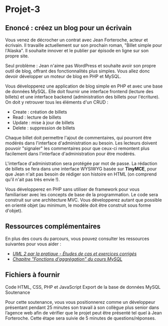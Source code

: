 # Projet-3

## Enoncé : créez un blog pour un écrivain

Vous venez de décrocher un contrat avec Jean Forteroche, acteur et écrivain. Il travaille actuellement sur son prochain roman, "Billet simple pour l'Alaska". Il souhaite innover et le publier par épisode en ligne sur son propre site.

Seul problème : Jean n'aime pas WordPress et souhaite avoir son propre outil de blog, offrant des fonctionnalités plus simples. Vous allez donc devoir développer un moteur de blog en PHP et MySQL.

Vous développerez une application de blog simple en PHP et avec une base de données MySQL. Elle doit fournir une interface frontend (lecture des billets) et une interface backend (administration des billets pour l'écriture). On doit y retrouver tous les éléments d'un CRUD :

* Create : création de billets
* Read : lecture de billets
* Update : mise à jour de billets
* Delete : suppression de billets  

Chaque billet doit permettre l'ajout de commentaires, qui pourront être modérés dans l'interface d'administration au besoin.
Les lecteurs doivent pouvoir "signaler" les commentaires pour que ceux-ci remontent plus facilement dans l'interface d'administration pour être modérés.

L'interface d'administration sera protégée par mot de passe. La rédaction de billets se fera dans une interface WYSIWYG basée sur **TinyMCE**, pour que Jean n'ait pas besoin de rédiger son histoire en HTML (on comprend qu'il n'ait pas très envie !).

Vous développerez en PHP sans utiliser de framework pour vous familiariser avec les concepts de base de la programmation. Le code sera construit sur une architecture MVC. Vous développerez autant que possible en orienté objet (au minimum, le modèle doit être construit sous forme d'objet).

## Ressources complémentaires

En plus des cours du parcours, vous pouvez consulter les ressources suivantes pour vous aider :

* [*UML 2 par la pratique - Études de cas et exercices corrigés*](https://openclassrooms.com/ebooks/uml-2-par-la-pratique-etudes-de-cas-et-exercices-corriges)
* [*Chapitre "Fonctions d'aggrégation" du cours MySQL*](https://openclassrooms.com/courses/administrez-vos-bases-de-donnees-avec-mysql/fonctions-d-agregation)

## Fichiers à fournir

Code HTML, CSS, PHP et JavaScript
Export de la base de données MySQL
Soutenance

Pour cette soutenance, vous vous positionnerez comme un développeur présentant pendant 25 minutes son travail à son collègue plus senior dans l’agence web afin de vérifier que le projet peut être présenté tel quel à Jean Forteroche. Cette étape sera suivie de 5 minutes de questions/réponses.
